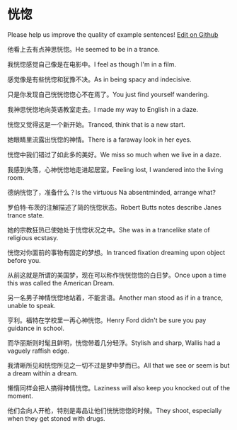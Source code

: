# 恍惚

Please help us improve the quality of example sentences! [Edit on Github](https://github.com/jiyushe/jiyu-example-sentence-source/blob/main/chinese/huanghu.md)

<p><span class="chinese">他看上去有点神思恍惚。</span><span class="english">He seemed to be in a trance.</span></p>

<p><span class="chinese">我恍惚感觉自己像是在电影中。</span><span class="english">I feel as though I'm in a film.</span></p>

<p><span class="chinese">感觉像是有些恍惚和犹豫不决。</span><span class="english">As in being spacy and indecisive.</span></p>

<p><span class="chinese">只是你发现自己恍恍惚惚心不在焉了。</span><span class="english">You just find yourself wandering.</span></p>

<p><span class="chinese">我神思恍惚地向英语教室走去。</span><span class="english">I made my way to English in a daze.</span></p>

<p><span class="chinese">恍惚又觉得这是一个新开始。</span><span class="english">Tranced, think that is a new start.</span></p>

<p><span class="chinese">她眼睛里流露出恍惚的神情。</span><span class="english">There is a faraway look in her eyes.</span></p>

<p><span class="chinese">恍惚中我们错过了如此多的美好。</span><span class="english">We miss so much when we live in a daze.</span></p>

<p><span class="chinese">我感到失落，心神恍惚地走进起居室。</span><span class="english">Feeling lost, I wandered into the living room.</span></p>

<p><span class="chinese">德纳恍惚了，准备什么？</span><span class="english">Is the virtuous Na absentminded, arrange what?</span></p>

<p><span class="chinese">罗伯特·布茨的注解描述了简的恍惚状态。</span><span class="english">Robert Butts notes describe Janes trance state.</span></p>

<p><span class="chinese">她的宗教狂热已使她处于恍惚状况之中。</span><span class="english">She was in a trancelike state of religious ecstasy.</span></p>

<p><span class="chinese">恍惚对你面前的事物有固定的梦想。</span><span class="english">In tranced fixation dreaming upon object before you.</span></p>

<p><span class="chinese">从前这就是所谓的美国梦，现在可以称作恍恍惚惚的白日梦。</span><span class="english">Once upon a time this was called the American Dream.</span></p>

<p><span class="chinese">另一名男子神情恍惚地站着，不能言语。</span><span class="english">Another man stood as if in a trance, unable to speak.</span></p>

<p><span class="chinese">亨利。福特在学校里一再心神恍惚。</span><span class="english">Henry Ford didn't be sure you pay guidance in school.</span></p>

<p><span class="chinese">而华丽斯则时髦且鲜明，恍惚带着几分轻浮。</span><span class="english">Stylish and sharp, Wallis had a vaguely raffish edge.</span></p>

<p><span class="chinese">我清晰所见和恍惚所见之一切不过是梦中梦而已。</span><span class="english">All that we see or seem is but a dream within a dream.</span></p>

<p><span class="chinese">懒惰同样会把人搞得神情恍惚。</span><span class="english">Laziness will also keep you knocked out of the moment.</span></p>

<p><span class="chinese">他们会向人开枪，特别是毒品让他们恍恍惚惚的时候。</span><span class="english">They shoot, especially when they get stoned with drugs.</span></p>


